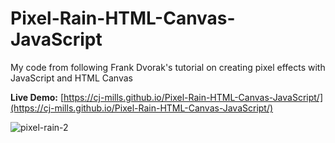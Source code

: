 # Pixel-Rain-HTML-Canvas-JavaScript
 My code from following Frank Dvorak's tutorial on creating pixel effects with JavaScript and HTML Canvas

**Live Demo:** [https://cj-mills.github.io/Pixel-Rain-HTML-Canvas-JavaScript/](https://cj-mills.github.io/Pixel-Rain-HTML-Canvas-JavaScript/)



![pixel-rain-2](./images/pixel-rain-2.gif)
